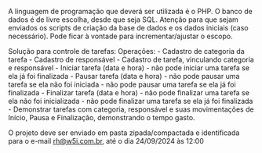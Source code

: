 A linguagem de programação que deverá ser utilizada é o PHP. O banco de dados é de livre escolha, desde que seja SQL. Atenção para que sejam enviados os scripts de criação da base de dados e os dados iniciais (caso necessário). Pode ficar à vontade para incrementar/ajustar o escopo.

Solução para controle de tarefas:
Operações: 
    - Cadastro de categoria da tarefa
    - Cadastro de responsável
    - Cadastro de tarefa, vinculando categoria e responsável
    - Iniciar tarefa (data e hora)
        - não pode iniciar uma tarefa se ela já foi finalizada
    - Pausar tarefa (data e hora)
        - não pode pausar uma tarefa se ela não foi iniciada
        - não pode pausar uma tarefa se ela já foi finalizada
    - Finalizar tarefa (data e hora) 
        - não pode finalizar uma tarefa se ela não foi inicializada
        - não pode finalizar uma tarefa se ela já foi finalizada
    - Demonstrar tarefas com categoria, responsável e suas movimentações de Início, Pausa e Finalização, demonstrando o tempo gasto.
    
O projeto deve ser enviado em pasta zipada/compactada e identificada para o e-mail rh@w5i.com.br, até o dia 24/09/2024 às 12:00